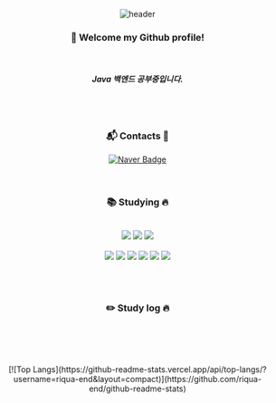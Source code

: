 <div align="center">
  
![header](https://capsule-render.vercel.app/api?type=waving&height=200&color=658dcf&text=riqua%20-%20end&fontColor=ADD9FE&fontSize=60&animation=fadeIn)

  
### :wave: Welcome my Github profile!

<br/>
<h5>Java 백엔드 공부중입니다.</h5>
<br/><br/>
  
### :mailbox_with_mail: Contacts 📧 <br>
[![Naver Badge](https://img.shields.io/badge/Naver-03C75A?style=flat-square&logo=Naver&logoColor=white&link=mailto:riqua1@naver.com)](mailto:riqua1@naver.com)
<br/><br/><br/>
### 📚  Studying :fire:
<br/>
<img src="https://img.shields.io/badge/JAVA-007396?style=for-the-badge&logo=java&logoColor=white">
<img src="https://img.shields.io/badge/javascript-F7DF1E?style=for-the-badge&logo=javascript&logoColor=white">
<img src="https://img.shields.io/badge/spring-6DB33F?style=for-the-badge&logo=spring&logoColor=white"><br><br/>
<img src="https://img.shields.io/badge/HTML5-E34F26?style=for-the-badge&logo=HTML5&logoColor=white">
<img src="https://img.shields.io/badge/css3-1572B6?style=for-the-badge&logo=css3&logoColor=white">
<img src="https://img.shields.io/badge/Eclipse-2C2255?style=for-the-badge&logo=Eclipse%20IDE&logoColor=white">
<img src="https://img.shields.io/badge/oracle-F80000?style=for-the-badge&logo=oracle&logoColor=white">
<img src="https://img.shields.io/badge/apachemaven-C71A36?style=for-the-badge&logo=maven&logoColor=white">
<img src="https://img.shields.io/badge/github-181717?style=for-the-badge&logo=github&logoColor=white">

<br/><br/>
  
### :pencil2: Study log :fire:
  
<br/>
<br/>
<br/>
<br/>
[![Top Langs](https://github-readme-stats.vercel.app/api/top-langs/?username=riqua-end&layout=compact)](https://github.com/riqua-end/github-readme-stats)
</div>
